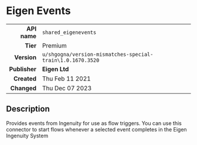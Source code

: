 # Eigen Events
| | |
|-:|-|
|**API name**|`shared_eigenevents`|
|**Tier**|Premium|
|**Version**|`u/shgogna/version-mismatches-special-train\1.0.1670.3520`|
|**Publisher**|**Eigen Ltd**|
|**Created**|Thu Feb 11 2021|
|**Changed**|Thu Dec 07 2023|

## Description
Provides events from Ingenuity for use as flow triggers. You can use this connector to start flows whenever a selected event completes in the Eigen Ingenuity System
